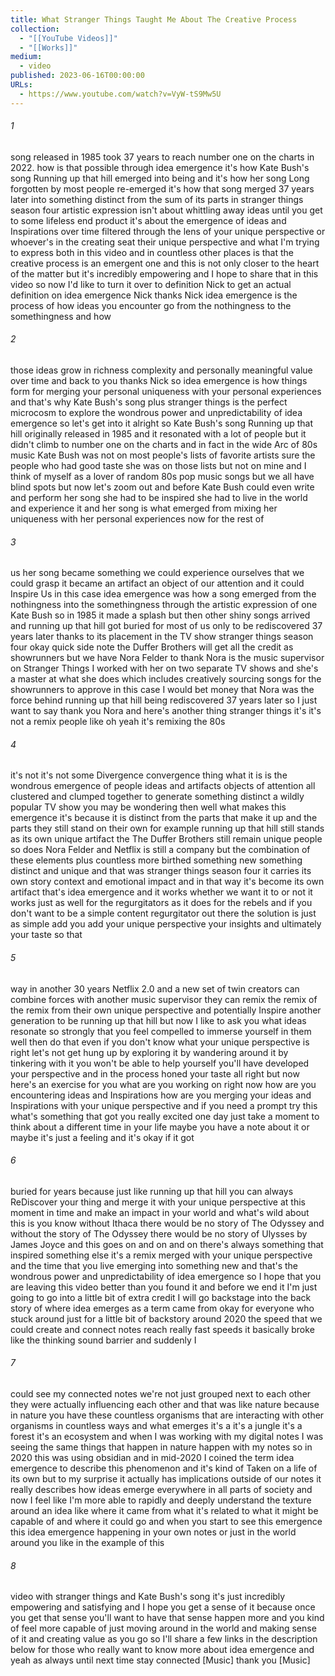 ```yaml
---
title: What Stranger Things Taught Me About The Creative Process
collection:
  - "[[YouTube Videos]]"
  - "[[Works]]"
medium:
  - video
published: 2023-06-16T00:00:00
URLs:
  - https://www.youtube.com/watch?v=VyW-tS9Mw5U
---
```


###### 1

song released in 1985 took 37 years to reach number one on the charts in 2022. how is that possible through idea emergence it's how Kate Bush's song Running up that hill emerged into being and it's how her song Long forgotten by most people re-emerged it's how that song merged 37 years later into something distinct from the sum of its parts in stranger things season four artistic expression isn't about whittling away ideas until you get to some lifeless end product it's about the emergence of ideas and Inspirations over time filtered through the lens of your unique perspective or whoever's in the creating seat their unique perspective and what I'm trying to express both in this video and in countless other places is that the creative process is an emergent one and this is not only closer to the heart of the matter but it's incredibly empowering and I hope to share that in this video so now I'd like to turn it over to definition Nick to get an actual definition on idea emergence Nick thanks Nick idea emergence is the process of how ideas you encounter go from the nothingness to the somethingness and how

###### 2

those ideas grow in richness complexity and personally meaningful value over time and back to you thanks Nick so idea emergence is how things form for merging your personal uniqueness with your personal experiences and that's why Kate Bush's song plus stranger things is the perfect microcosm to explore the wondrous power and unpredictability of idea emergence so let's get into it alright so Kate Bush's song Running up that hill originally released in 1985 and it resonated with a lot of people but it didn't climb to number one on the charts and in fact in the wide Arc of 80s music Kate Bush was not on most people's lists of favorite artists sure the people who had good taste she was on those lists but not on mine and I think of myself as a lover of random 80s pop music songs but we all have blind spots but now let's zoom out and before Kate Bush could even write and perform her song she had to be inspired she had to live in the world and experience it and her song is what emerged from mixing her uniqueness with her personal experiences now for the rest of

###### 3

us her song became something we could experience ourselves that we could grasp it became an artifact an object of our attention and it could Inspire Us in this case idea emergence was how a song emerged from the nothingness into the somethingness through the artistic expression of one Kate Bush so in 1985 it made a splash but then other shiny songs arrived and running up that hill got buried for most of us only to be rediscovered 37 years later thanks to its placement in the TV show stranger things season four okay quick side note the Duffer Brothers will get all the credit as showrunners but we have Nora Felder to thank Nora is the music supervisor on Stranger Things I worked with her on two separate TV shows and she's a master at what she does which includes creatively sourcing songs for the showrunners to approve in this case I would bet money that Nora was the force behind running up that hill being rediscovered 37 years later so I just want to say thank you Nora and here's another thing stranger things it's it's not a remix people like oh yeah it's remixing the 80s

###### 4

it's not it's not some Divergence convergence thing what it is is the wondrous emergence of people ideas and artifacts objects of attention all clustered and clumped together to generate something distinct a wildly popular TV show you may be wondering then well what makes this emergence it's because it is distinct from the parts that make it up and the parts they still stand on their own for example running up that hill still stands as its own unique artifact the The Duffer Brothers still remain unique people so does Nora Felder and Netflix is still a company but the combination of these elements plus countless more birthed something new something distinct and unique and that was stranger things season four it carries its own story context and emotional impact and in that way it's become its own artifact that's idea emergence and it works whether we want it to or not it works just as well for the regurgitators as it does for the rebels and if you don't want to be a simple content regurgitator out there the solution is just as simple add you add your unique perspective your insights and ultimately your taste so that

###### 5

way in another 30 years Netflix 2.0 and a new set of twin creators can combine forces with another music supervisor they can remix the remix of the remix from their own unique perspective and potentially Inspire another generation to be running up that hill but now I like to ask you what ideas resonate so strongly that you feel compelled to immerse yourself in them well then do that even if you don't know what your unique perspective is right let's not get hung up by exploring it by wandering around it by tinkering with it you won't be able to help yourself you'll have developed your perspective and in the process honed your taste all right but now here's an exercise for you what are you working on right now how are you encountering ideas and Inspirations how are you merging your ideas and Inspirations with your unique perspective and if you need a prompt try this what's something that got you really excited one day just take a moment to think about a different time in your life maybe you have a note about it or maybe it's just a feeling and it's okay if it got

###### 6

buried for years because just like running up that hill you can always ReDiscover your thing and merge it with your unique perspective at this moment in time and make an impact in your world and what's wild about this is you know without Ithaca there would be no story of The Odyssey and without the story of The Odyssey there would be no story of Ulysses by James Joyce and this goes on and on and on there's always something that inspired something else it's a remix merged with your unique perspective and the time that you live emerging into something new and that's the wondrous power and unpredictability of idea emergence so I hope that you are leaving this video better than you found it and before we end it I'm just going to go into a little bit of extra credit I will go backstage into the back story of where idea emerges as a term came from okay for everyone who stuck around just for a little bit of backstory around 2020 the speed that we could create and connect notes reach really fast speeds it basically broke like the thinking sound barrier and suddenly I

###### 7

could see my connected notes we're not just grouped next to each other they were actually influencing each other and that was like nature because in nature you have these countless organisms that are interacting with other organisms in countless ways and what emerges it's a it's a jungle it's a forest it's an ecosystem and when I was working with my digital notes I was seeing the same things that happen in nature happen with my notes so in 2020 this was using obsidian and in mid-2020 I coined the term idea emergence to describe this phenomenon and it's kind of Taken on a life of its own but to my surprise it actually has implications outside of our notes it really describes how ideas emerge everywhere in all parts of society and now I feel like I'm more able to rapidly and deeply understand the texture around an idea like where it came from what it's related to what it might be capable of and where it could go and when you start to see this emergence this idea emergence happening in your own notes or just in the world around you like in the example of this

###### 8

video with stranger things and Kate Bush's song it's just incredibly empowering and satisfying and I hope you get a sense of it because once you get that sense you'll want to have that sense happen more and you kind of feel more capable of just moving around in the world and making sense of it and creating value as you go so I'll share a few links in the description below for those who really want to know more about idea emergence and yeah as always until next time stay connected [Music] thank you [Music]
